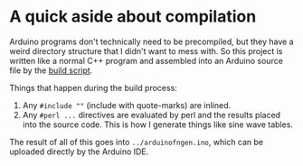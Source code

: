 # A quick aside about compilation
Arduino programs don't technically need to be precompiled, but they have a
weird directory structure that I didn't want to mess with. So this project is
written like a normal C++ program and assembled into an Arduino source file by
the [build script](../build).

Things that happen during the build process:

1. Any `#include ""` (include with quote-marks) are inlined.
2. Any `#perl ...` directives are evaluated by perl and the results placed into
   the source code. This is how I generate things like sine wave tables.

The result of all of this goes into `../arduinofngen.ino`, which can be
uploaded directly by the Arduino IDE.
